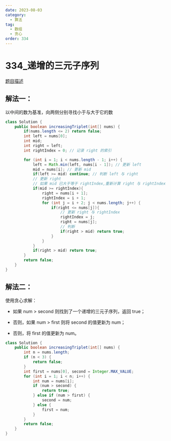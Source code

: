 ```yaml
---
date: 2023-08-03
category: 
  - 算法
tag: 
  - 数组
  - 贪心
order: 334
---
```


# 334_递增的三元子序列


<Badge text="简单" type="tip" vertical="middle" />

[题目描述](https://leetcode.cn/problems/increasing-triplet-subsequence/description/?envType=study-plan-v2&envId=leetcode-75)


## 解法一：
以中间的数为基准，向两侧分别寻找小于与大于它的数

```java
class Solution {
    public boolean increasingTriplet(int[] nums) {
        if(nums.length <= 2) return false;
        int left = nums[0];
        int mid;
        int right = left;
        int rightIndex = 0; // 记录 right 的索引

        for (int i = 1; i < nums.length - 1; i++) {
            left = Math.min(left, nums[i - 1]); // 更新 left
            mid = nums[i]; // 更新 mid
            if(left >= mid) continue; // 判断 left 与 right
            // 更新 right
            // 如果 mid 已大于等于 rightIndex,重新计算 right 与 rightIndex
            if(mid >= rightIndex){
                right = nums[i + 1];
                rightIndex = i + 1;
                for (int j = i + 2; j < nums.length; j++) {
                    if(right <= nums[j]){
                        // 更新 right 与 rightIndex
                        rightIndex = j;
                        right = nums[j];
                        // 判断
                        if(right > mid) return true;
                    }
                }
            }
            if(right > mid) return true;
        }
        return false;
    }
}
```

## 解法二：

使用贪心求解：  
- 如果 num > second 则找到了一个递增的三元子序列，返回 true；

- 否则，如果 num > first 则将 second 的值更新为 num；

- 否则，将 first 的值更新为 num。


```java
class Solution {
    public boolean increasingTriplet(int[] nums) {
        int n = nums.length;
        if (n < 3) {
            return false;
        }
        int first = nums[0], second = Integer.MAX_VALUE;
        for (int i = 1; i < n; i++) {
            int num = nums[i];
            if (num > second) {
                return true;
            } else if (num > first) {
                second = num;
            } else {
                first = num;
            }
        }
        return false;
    }
}
```